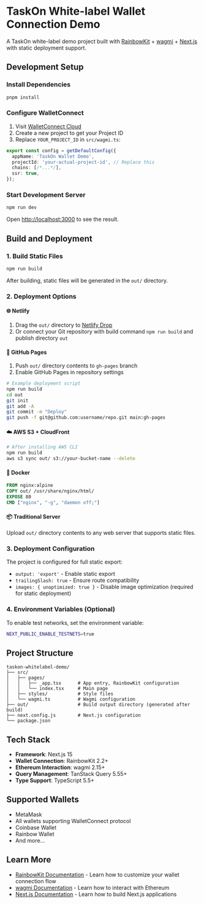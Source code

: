 # TaskOn White-label Wallet Connection Demo

A TaskOn white-label demo project built with [RainbowKit](https://rainbowkit.com) + [wagmi](https://wagmi.sh) + [Next.js](https://nextjs.org/) with static deployment support.

## Development Setup

### Install Dependencies

```bash
pnpm install
```

### Configure WalletConnect

1. Visit [WalletConnect Cloud](https://cloud.walletconnect.com/)
2. Create a new project to get your Project ID
3. Replace `YOUR_PROJECT_ID` in `src/wagmi.ts`:

```typescript
export const config = getDefaultConfig({
  appName: 'TaskOn Wallet Demo',
  projectId: 'your-actual-project-id', // Replace this
  chains: [/*...*/],
  ssr: true,
});
```

### Start Development Server

```bash
npm run dev
```

Open [http://localhost:3000](http://localhost:3000) to see the result.

## Build and Deployment

### 1. Build Static Files

```bash
npm run build
```

After building, static files will be generated in the `out/` directory.

### 2. Deployment Options

#### 🌐 Netlify

1. Drag the `out/` directory to [Netlify Drop](https://app.netlify.com/drop)
2. Or connect your Git repository with build command `npm run build` and publish directory `out`

#### 📁 GitHub Pages

1. Push `out/` directory contents to `gh-pages` branch
2. Enable GitHub Pages in repository settings

```bash
# Example deployment script
npm run build
cd out
git init
git add -A
git commit -m "Deploy"
git push -f git@github.com:username/repo.git main:gh-pages
```

#### ☁️ AWS S3 + CloudFront

```bash
# After installing AWS CLI
npm run build
aws s3 sync out/ s3://your-bucket-name --delete
```

#### 🐋 Docker

```dockerfile
FROM nginx:alpine
COPY out/ /usr/share/nginx/html/
EXPOSE 80
CMD ["nginx", "-g", "daemon off;"]
```

#### 📦 Traditional Server

Upload `out/` directory contents to any web server that supports static files.

### 3. Deployment Configuration

The project is configured for full static export:

- `output: 'export'` - Enable static export
- `trailingSlash: true` - Ensure route compatibility
- `images: { unoptimized: true }` - Disable image optimization (required for static deployment)

### 4. Environment Variables (Optional)

To enable test networks, set the environment variable:

```bash
NEXT_PUBLIC_ENABLE_TESTNETS=true
```

## Project Structure

```
taskon-whitelabel-demo/
├── src/
│   ├── pages/
│   │   ├── _app.tsx      # App entry, RainbowKit configuration
│   │   └── index.tsx     # Main page
│   ├── styles/           # Style files
│   └── wagmi.ts          # Wagmi configuration
├── out/                  # Build output directory (generated after build)
├── next.config.js        # Next.js configuration
└── package.json
```

## Tech Stack

- **Framework**: Next.js 15
- **Wallet Connection**: RainbowKit 2.2+
- **Ethereum Interaction**: wagmi 2.15+
- **Query Management**: TanStack Query 5.55+
- **Type Support**: TypeScript 5.5+

## Supported Wallets

- MetaMask
- All wallets supporting WalletConnect protocol
- Coinbase Wallet
- Rainbow Wallet
- And more...

## Learn More

- [RainbowKit Documentation](https://rainbowkit.com) - Learn how to customize your wallet connection flow
- [wagmi Documentation](https://wagmi.sh) - Learn how to interact with Ethereum
- [Next.js Documentation](https://nextjs.org/docs) - Learn how to build Next.js applications

